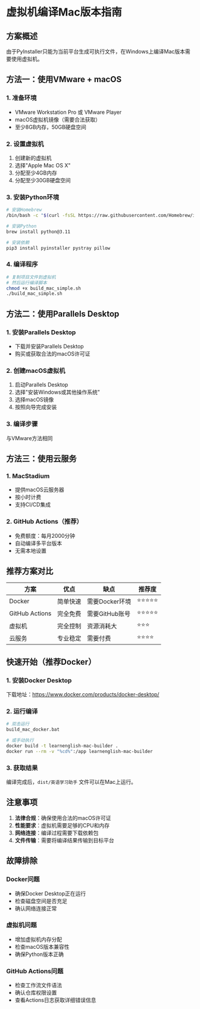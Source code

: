 # 虚拟机编译Mac版本指南

## 方案概述

由于PyInstaller只能为当前平台生成可执行文件，在Windows上编译Mac版本需要使用虚拟机。

## 方法一：使用VMware + macOS

### 1. 准备环境
- VMware Workstation Pro 或 VMware Player
- macOS虚拟机镜像（需要合法获取）
- 至少8GB内存，50GB硬盘空间

### 2. 设置虚拟机
1. 创建新的虚拟机
2. 选择"Apple Mac OS X"
3. 分配至少4GB内存
4. 分配至少30GB硬盘空间

### 3. 安装Python环境
```bash
# 安装Homebrew
/bin/bash -c "$(curl -fsSL https://raw.githubusercontent.com/Homebrew/install/HEAD/install.sh)"

# 安装Python
brew install python@3.11

# 安装依赖
pip3 install pyinstaller pystray pillow
```

### 4. 编译程序
```bash
# 复制项目文件到虚拟机
# 然后运行编译脚本
chmod +x build_mac_simple.sh
./build_mac_simple.sh
```

## 方法二：使用Parallels Desktop

### 1. 安装Parallels Desktop
- 下载并安装Parallels Desktop
- 购买或获取合法的macOS许可证

### 2. 创建macOS虚拟机
1. 启动Parallels Desktop
2. 选择"安装Windows或其他操作系统"
3. 选择macOS镜像
4. 按照向导完成安装

### 3. 编译步骤
与VMware方法相同

## 方法三：使用云服务

### 1. MacStadium
- 提供macOS云服务器
- 按小时计费
- 支持CI/CD集成

### 2. GitHub Actions（推荐）
- 免费额度：每月2000分钟
- 自动编译多平台版本
- 无需本地设置

## 推荐方案对比

| 方案 | 优点 | 缺点 | 推荐度 |
|------|------|------|--------|
| Docker | 简单快速 | 需要Docker环境 | ⭐⭐⭐⭐⭐ |
| GitHub Actions | 完全免费 | 需要GitHub账号 | ⭐⭐⭐⭐⭐ |
| 虚拟机 | 完全控制 | 资源消耗大 | ⭐⭐⭐ |
| 云服务 | 专业稳定 | 需要付费 | ⭐⭐⭐⭐ |

## 快速开始（推荐Docker）

### 1. 安装Docker Desktop
下载地址：https://www.docker.com/products/docker-desktop/

### 2. 运行编译
```bash
# 双击运行
build_mac_docker.bat

# 或手动执行
docker build -t learnenglish-mac-builder .
docker run --rm -v "%cd%":/app learnenglish-mac-builder
```

### 3. 获取结果
编译完成后，`dist/英语学习助手` 文件可以在Mac上运行。

## 注意事项

1. **法律合规**：确保使用合法的macOS许可证
2. **性能要求**：虚拟机需要足够的CPU和内存
3. **网络连接**：编译过程需要下载依赖包
4. **文件传输**：需要将编译结果传输到目标平台

## 故障排除

### Docker问题
- 确保Docker Desktop正在运行
- 检查磁盘空间是否充足
- 确认网络连接正常

### 虚拟机问题
- 增加虚拟机内存分配
- 检查macOS版本兼容性
- 确保Python版本正确

### GitHub Actions问题
- 检查工作流文件语法
- 确认仓库权限设置
- 查看Actions日志获取详细错误信息 